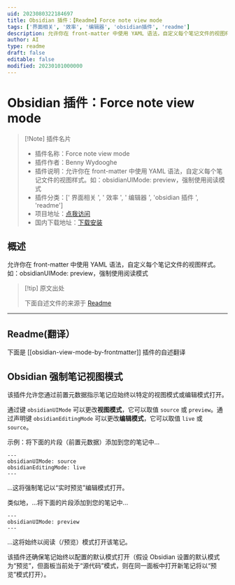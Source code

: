 ```yaml
---
uid: 2023080322184697
title: Obsidian 插件：【Readme】Force note view mode
tags: ['界面相关', '效率', '编辑器', 'obsidian插件', 'readme']
description: 允许你在 front-matter 中使用 YAML 语法，自定义每个笔记文件的视图样式。
author: AI
type: readme
draft: false
editable: false
modified: 20230101000000
---
```


# Obsidian 插件：Force note view mode

> [!Note] 插件名片
> - 插件名称：Force note view mode
> - 插件作者：Benny Wydooghe
> - 插件说明：允许你在 front-matter 中使用 YAML 语法，自定义每个笔记文件的视图样式。如：obsidianUIMode: preview，强制使用阅读模式
> - 插件分类：[' 界面相关 ', ' 效率 ', ' 编辑器 ', 'obsidian 插件 ', 'readme']
> - 项目地址：[点我访问](https://github.com/bwydoogh/obsidian-force-view-mode-of-note)
> - 国内下载地址：[下载安装](https://pkmer.cn/products/plugin/pluginMarket/?obsidian-view-mode-by-frontmatter)

## 概述

允许你在 front-matter 中使用 YAML 语法，自定义每个笔记文件的视图样式。如：obsidianUIMode: preview，强制使用阅读模式

> [!tip] 原文出处
>
>下面自述文件的来源于 [Readme](https://ghproxy.net/https://raw.githubusercontent.com/bwydoogh/obsidian-force-view-mode-of-note/master/README.md)
>

---

## Readme(翻译）

下面是 [[obsidian-view-mode-by-frontmatter]] 插件的自述翻译

## Obsidian 强制笔记视图模式

该插件允许您通过前置元数据指示笔记应始终以特定的视图模式或编辑模式打开。

通过键 `obsidianUIMode` 可以更改**视图模式**，它可以取值 `source` 或 `preview`。通过声明键 `obsidianEditingMode` 可以更改**编辑模式**，它可以取值 `live` 或 `source`。

示例：将下面的片段（前置元数据）添加到您的笔记中...

```
---
obsidianUIMode: source
obsidianEditingMode: live
---
```

...这将强制笔记以“实时预览”编辑模式打开。

类似地，...将下面的片段添加到您的笔记中...

```
---
obsidianUIMode: preview
---
```

...这将始终以阅读（/预览）模式打开该笔记。

该插件还确保笔记始终以配置的默认模式打开（假设 Obsidian 设置的默认模式为“预览”，但面板当前处于“源代码”模式，则在同一面板中打开新笔记将以“预览”模式打开）。
